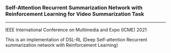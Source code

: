 ### Self-Attention Recurrent Summarization Network with Reinforcement Learning for Video Summarization Task
___
IEEE International Conference on Multimedia and Expo (ICME) 2021


This is an implementation of DSL-RL (Deep Self-attention Recurrent summarization network with Reinforcement Learning)
